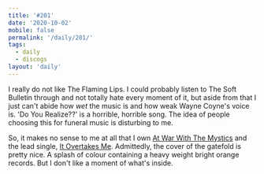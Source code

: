 ```yaml
---
title: '#201'
date: '2020-10-02'
mobile: false
permalink: '/daily/201/'
tags:
  - daily
  - discogs
layout: 'daily'
---
```


I really do not like The Flaming Lips. I could probably listen to The Soft Bulletin through and not totally hate every moment of it, but aside from that I just can't abide how _wet_ the music is and how weak Wayne Coyne's voice is. 'Do You Realize??' is a horrible, horrible song. The idea of people choosing this for funeral music is disturbing to me.

So, it makes no sense to me at all that I own [At War With The Mystics](https://www.discogs.com/The-Flaming-Lips-At-War-With-The-Mystics/release/752002) and the lead single, [It Overtakes Me](https://www.discogs.com/The-Flaming-Lips-It-Overtakes-Me/release/1180601). Admittedly, the cover of the gatefold is pretty nice. A splash of colour containing a heavy weight bright orange records. But I don't like a moment of what's inside.

